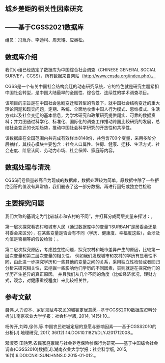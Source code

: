 ##  城乡差距的相关性因素研究
##       ——基于CGSS2021数据库

组员：冯胤乔、李迪柯、周天翊、应奥松。

## 数据库介绍

我们小组已经选定了数据库为中国综合社会调查（CHINESE GENERAL SOCIAL SURVEY，CGSS），所有数据来自网站（http://www.cnsda.org/index.php）。

CGSS是一个有关中国社会结构变迁的动态研究系统，它的特色就是研究主题紧扣中国社会转型，是中国大陆最早的全国性、综合性、连续性的学术调查项目。

该项目的宗旨是在中国社会急剧变迁和转型的背景下，就中国社会结构变迁的重大理论问题和现实问题，定期、系统、全面地收集中国人行为模式、思维模式、生活方式以及社会变迁的基本信息，为学术研究和政策研究提供翔实、可靠的数据资料；并力图通过科学化、标准化、国际化的调查工作推动跨国比较研究的发展，总结社会变迁的长期趋势，推动中国社会科学研究的开放性和共享性。

该数据库在全国范围内共完成有效样本8148份，共包含700个变量，采用多阶分层抽样，其核心模块主要包含：社会人口属性、住房、健康、迁移、生活方式、社会态度、阶层认同、劳动力市场、社会保障、家庭等内容。

## 数据处理与清洗

CGSS问卷质量较高且为现成的数据库，数据处理较为简单，原数据中除了一些拒绝回答的值没有异常值，我们删去了这一部分数据，再进行回归或独立性检验

## 主要探究问题

我们大致的基调定为“比较城市和农村的不同”，并打算分成两层变量来探讨：。

第一层次探究看农村和城市人民（通过数据库中的变量“ISURBAN”是居委会还是村委会来区分），在某些变量是否会有不同（学历、健康度、幸福度这些），会涉及均值是否相等的假设检验；。

第二层次探究原因，考虑独立性问题，探究农村和城市差异产生的原因，比较第一层次变量和第二层次变量的相关性。
例如我们发现城市和农村的学历有显著性不同，由此进一步探究学历和一些其他的变量之间的关系，采用独立性检验或者回归分析来研究相关性，去挖掘一些影响他们学历的不同因素，实则就是在探究他们的学历产生差异的真正原因。
并且我们从几个不同的角度（比如经济状况，理财方式，观念，对健康重视程度）来比较相关性。

## 参考文献

聂伟.人力资本、家庭禀赋与农民的城镇定居意愿--基于CGSS2010数据库资料分析[J].南京农业大学学报：社会科学版, 2014, 14(5):10.。

杨传开,刘晔,徐伟,等.中国农民进城定居的意愿与影响因素——基于CGSS2010的分析[J].地理研究, 2017, 36(12):14.DOI:10.11821/DLYJ201712008.。

邓淑英 田艳芳.农民家庭禀赋与社会养老保险参保行为研究——基于中国综合社会调查(CGSS2010)数据[J].湖南农业大学学报：社会科学版, 2015, 16(1):6.DOI:CNKI:SUN:HNNS.0.2015-01-012.。

